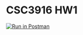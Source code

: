 # CSC3916 HW1

[![Run in Postman](https://run.pstmn.io/button.svg)](https://god.postman.co/run-collection/519e6529735e0b861e7d)
